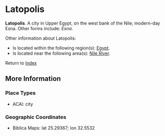 # Latopolis
**Latopolis**. 
A city in Upper Egypt, on the west bank of the Nile; modern-day Esna. 
Other forms include: 
*Esna*. 




Other information about Latopolis:


* Is located within the following region(s): 
[Egypt](Egypt.md). 
* Is located near the following area(s): 
[Nile River](Nile.md). 








Return to [Index](00-Index.md)

## More Information

### Place Types

* ACAI: city



### Geographic Coordinates

* Biblica Maps: lat 25.29367; lon 32.5532




